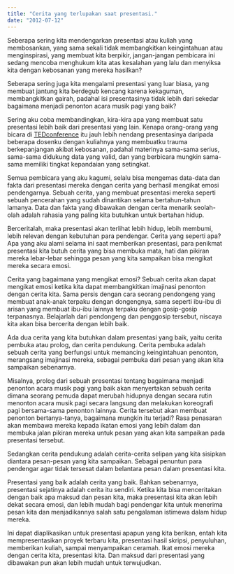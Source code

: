 ```yaml
---
title: "Cerita yang terlupakan saat presentasi."
date: "2012-07-12"
---
```


Seberapa sering kita mendengarkan presentasi atau kuliah yang membosankan, yang sama sekali tidak membangkitkan keingintahuan atau menginspirasi, yang membuat kita berpikir, jangan-jangan pembicara ini sedang mencoba menghukum kita atas kesalahan yang lalu dan menyiksa kita dengan kebosanan yang mereka hasilkan?

Seberapa sering juga kita mengalami presentasi yang luar biasa, yang membuat jantung kita berdegub kencang karena kekaguman, membangkitkan gairah, padahal isi presentasinya tidak lebih dari sekedar bagaimana menjadi penonton acara musik pagi yang baik?

Sering aku coba membandingkan, kira-kira apa yang membuat satu presentasi lebih baik dari presentasi yang lain. Kenapa orang-orang yang bicara di [TEDconference](http://www.ted.com) itu jauh lebih nendang presentasinya daripada beberapa dosenku dengan kuliahnya yang membuatku trauma berkepanjangan akibat kebosanan, padahal materinya sama-sama serius, sama-sama didukung data yang valid, dan yang berbicara mungkin sama-sama memiliki tingkat kepandaian yang setingkat.

Semua pembicara yang aku kagumi, selalu bisa mengemas data-data dan fakta dari presentasi mereka dengan cerita yang berhasil mengikat emosi pendengarnya. Sebuah cerita, yang membuat presentasi mereka seperti sebuah pencerahan yang sudah dinantikan selama bertahun-tahun lamanya. Data dan fakta yang dibawakan dengan cerita menarik seolah-olah adalah rahasia yang paling kita butuhkan untuk bertahan hidup.

Berceritalah, maka presentasi akan terlihat lebih hidup, lebih membumi, lebih relevan dengan kebutuhan para pendengar. Cerita yang seperti apa? Apa yang aku alami selama ini saat memberikan presentasi, para penikmat presentasi kita butuh cerita yang bisa membuka mata, hati dan pikiran mereka lebar-lebar sehingga pesan yang kita sampaikan bisa mengikat mereka secara emosi.

Cerita yang bagaimana yang mengikat emosi? Sebuah cerita akan dapat mengikat emosi ketika kita dapat membangkitkan imajinasi penonton dengan cerita kita. Sama persis dengan cara seorang pendongeng yang membuat anak-anak terpaku dengan dongengnya, sama seperti ibu-ibu di arisan yang membuat ibu-ibu lainnya terpaku dengan gosip-gosip terpanasnya. Belajarlah dari pendongeng dan penggosip tersebut, niscaya kita akan bisa bercerita dengan lebih baik.

Ada dua cerita yang kita butuhkan dalam presentasi yang baik, yaitu cerita pembuka atau prolog, dan cerita pendukung. Cerita pembuka adalah sebuah cerita yang berfungsi untuk memancing keingintahuan penonton, merangsang imajinasi mereka, sebagai pembuka dari pesan yang akan kita sampaikan sebenarnya.

Misalnya, prolog dari sebuah presentasi tentang bagaimana menjadi penonton acara musik pagi yang baik akan menyertakan sebuah cerita dimana seorang pemuda dapat merubah hidupnya dengan secara rutin menonton acara musik pagi secara langsung dan melakukan koreografi pagi bersama-sama penonton lainnya. Cerita tersebut akan membuat penonton bertanya-tanya, bagaimana mungkin itu terjadi? Rasa penasaran akan membawa mereka kepada ikatan emosi yang lebih dalam dan membuka jalan pikiran mereka untuk pesan yang akan kita sampaikan pada presentasi tersebut.

Sedangkan cerita pendukung adalah cerita-cerita selipan yang kita sisipkan diantara pesan-pesan yang kita sampaikan. Sebagai penuntun para pendengar agar tidak tersesat dalam belantara pesan dalam presentasi kita.

Presentasi yang baik adalah cerita yang baik. Bahkan sebenarnya, presentasi sejatinya adalah cerita itu sendiri. Ketika kita bisa menceritakan dengan baik apa maksud dan pesan kita, maka presentasi kita akan lebih dekat secara emosi, dan lebih mudah bagi pendengar kita untuk menerima pesan kita dan menjadikannya salah satu pengalaman istimewa dalam hidup mereka.

Ini dapat diaplikasikan untuk presentasi apapun yang kita berikan, entah kita mempresentasikan proyek terbaru kita, presentasi hasil skripsi, penyuluhan, memberikan kuliah, sampai menyampaikan ceramah. Ikat emosi mereka dengan cerita kita, presentasi kita. Dan maksud dari presentasi yang dibawakan pun akan lebih mudah untuk terwujudkan.
